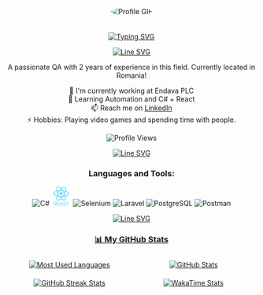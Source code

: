 <div align="center">
  <!-- Profile GIF -->
  <img src="testing.gif" alt="Profile GIF" width="300" style="border-radius: 50%; margin-bottom: 20px;">

  <!-- Introduction Section -->
 <p align="center">
  <a href="https://git.io/typing-svg">
    <img src="https://readme-typing-svg.demolab.com?font=Fira+Code&weight=900&size=25&duration=1000&pause=1000&center=true&vCenter=true&random=false&width=435&lines=Hi+%F0%9F%91%8B;I'm+Ionut+Cioncu" alt="Typing SVG">
  </a>
  <p align="center">
  <a href="https://git.io/typing-svg">
    <img src="https://user-images.githubusercontent.com/73097560/115834477-dbab4500-a447-11eb-908a-139a6edaec5c.gif" alt="Line SVG">
  </a>
  
</p>
  <p>A passionate QA with 2 years of experience in this field. Currently located in Romania!</p>
  <p>🔭 I'm currently working at Endava PLC<br>
  🌱 Learning Automation and C# + React<br>
  📫 Reach me on <a href="https://www.linkedin.com/in/cioncu/">LinkedIn</a><br>
  ⚡ Hobbies: Playing video games and spending time with people.</p>

  <!-- Badges and Views -->
  <img src="https://komarev.com/ghpvc/?username=aeonftw&label=Profile%20views&color=0e75b6&style=flat" alt="Profile Views">

  </a>
  <p align="center">
  <a href="https://git.io/typing-svg">
    <img src="https://user-images.githubusercontent.com/73097560/115834477-dbab4500-a447-11eb-908a-139a6edaec5c.gif" alt="Line SVG">
  </a>
  <!-- Languages and Tools Section -->
  <h3>Languages and Tools:</h3>
  <p>
    <img src="https://upload.wikimedia.org/wikipedia/commons/thumb/b/bd/Logo_C_sharp.svg/256px-Logo_C_sharp.svg.png" alt="C#" width="40" height="40">
    <img src="https://raw.githubusercontent.com/devicons/devicon/master/icons/react/react-original-wordmark.svg" alt="React" width="40" height="40">
    <img src="https://www.svgrepo.com/show/354321/selenium.svg" alt="Selenium" width="40" height="40">
    <img src="https://cdn.worldvectorlogo.com/logos/laravel-2.svg" alt="Laravel" width="40" height="40">
    <img src="https://upload.wikimedia.org/wikipedia/commons/thumb/2/29/Postgresql_elephant.svg/800px-Postgresql_elephant.svg.png" alt="PostgreSQL" width="40" height="40">
    <img src="https://www.vectorlogo.zone/logos/getpostman/getpostman-icon.svg" alt="Postman" width="40" height="40">
  </p>

  </a>
  <p align="center">
  <a href="https://git.io/typing-svg">
    <img src="https://user-images.githubusercontent.com/73097560/115834477-dbab4500-a447-11eb-908a-139a6edaec5c.gif" alt="Line SVG">


<div align="center">
  <h3>📊 My GitHub Stats</h3>
  <div style="display: flex; flex-wrap: wrap; justify-content: space-around; max-width: 820px; margin: auto;">
    <!-- Most Used Languages Card -->
    <div style="flex: 1 1 50%; max-width: 400px; box-sizing: border-box; padding: 10px;">
      <img src="https://github-readme-stats.vercel.app/api/top-langs/?username=aeonftw&layout=compact&theme=react" alt="Most Used Languages" style="width: 100%; height: auto;">
    </div>
    <!-- GitHub Stats Card -->
    <div style="flex: 1 1 50%; max-width: 400px; box-sizing: border-box; padding: 10px;">
      <img src="https://github-readme-stats.vercel.app/api?username=aeonftw&show_icons=true&theme=react" alt="GitHub Stats" style="width: 100%; height: auto;">
    </div>
    <!-- GitHub Streak Stats Card -->
    <div style="flex: 1 1 50%; max-width: 400px; box-sizing: border-box; padding: 10px;">
      <img src="https://github-readme-streak-stats.herokuapp.com/?user=aeonftw&theme=react" alt="GitHub Streak Stats" style="width: 100%; height: auto;">
    </div>
    <!-- WakaTime Stats Card -->
    <div style="flex: 1 1 50%; max-width: 400px; box-sizing: border-box; padding: 10px;">
      <img src="https://github-readme-stats.vercel.app/api/wakatime?username=aeonftw&layout=compact&theme=react" alt="WakaTime Stats" style="width: 100%; height: auto;">
    </div>
  </div>
</div>

